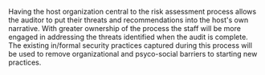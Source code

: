 
Having the host organization central to the risk assessment process allows the auditor to put their threats and recommendations into the host's own narrative. With greater ownership of the process the staff will be more engaged in addressing the threats identified when the audit is complete. The existing in/formal security practices captured during this process will be used to remove organizational and psyco-social barriers to starting new practices.
